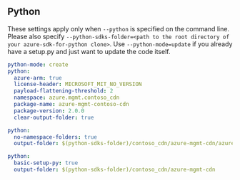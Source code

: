 ## Python

These settings apply only when `--python` is specified on the command line.
Please also specify `--python-sdks-folder=<path to the root directory of your azure-sdk-for-python clone>`.
Use `--python-mode=update` if you already have a setup.py and just want to update the code itself.

``` yaml $(python)
python-mode: create
python:
  azure-arm: true
  license-header: MICROSOFT_MIT_NO_VERSION
  payload-flattening-threshold: 2
  namespace: azure.mgmt.contoso_cdn
  package-name: azure-mgmt-contoso-cdn
  package-version: 2.0.0
  clear-output-folder: true
```
``` yaml $(python) && $(python-mode) == 'update'
python:
  no-namespace-folders: true
  output-folder: $(python-sdks-folder)/contoso_cdn/azure-mgmt-cdn/azure/mgmt/contoso_cdn
```
``` yaml $(python) && $(python-mode) == 'create'
python:
  basic-setup-py: true
  output-folder: $(python-sdks-folder)/contoso_cdn/azure-mgmt-cdn
```
